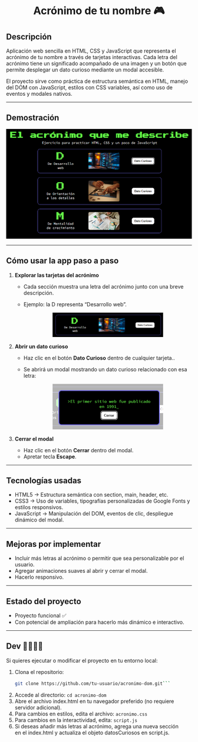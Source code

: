 <h1 align="center">Acrónimo de tu nombre 🎮</h1>

## Descripción

Aplicación web sencilla en HTML, CSS y JavaScript que representa el acrónimo de tu nombre a través de tarjetas interactivas.
Cada letra del acrónimo tiene un significado acompañado de una imagen y un botón que permite desplegar un dato curioso mediante un modal accesible.

El proyecto sirve como práctica de estructura semántica en HTML, manejo del DOM con JavaScript, estilos con CSS variables, así como uso de eventos y modales nativos.

---

## Demostración

<p align="center">
  <img src="img/read-me/interfaz.png" alt="Aplicación web con fondo negro y 4 tarjetas que contiene cada letra del acrónimo DOM. Cada letra tiene una palabra asociada, una imagen y un botón con la leyenda 'Dato curioso'" width="800"/>
</p>

---

## Cómo usar la app paso a paso

1. **Explorar las tarjetas del acrónimo**  
   - Cada sección muestra una letra del acrónimo junto con una breve descripción. 
   - Ejemplo: la D representa “Desarrollo web”.
   
     <p align="center">
       <img src="img/read-me/ejemplo-tarjeta.png" alt="Tarjeta con la letra De de Desarrollo web" width="300"/>
     </p>
 
2. **Abrir un dato curioso**  
   - Haz clic en el botón **Dato Curioso** dentro de cualquier tarjeta..  
   - Se abrirá un modal mostrando un dato curioso relacionado con esa letra:

     <p align="center">
       <img src="img/read-me/ejemplo-modal.png" alt="Modal con Dato Curioso: " width="300"/>
     </p>

3. **Cerrar el modal**  
   - Haz clic en el botón **Cerrar** dentro del modal.
   - Apretar tecla **Escape**.
---

## Tecnologías usadas

- HTML5 → Estructura semántica con section, main, header, etc.
- CSS3 → Uso de variables, tipografías personalizadas de Google Fonts y estilos responsivos.
- JavaScript → Manipulación del DOM, eventos de clic, despliegue dinámico del modal.

---

## Mejoras por implementar

- Incluir más letras al acrónimo o permitir que sea personalizable por el usuario.
- Agregar animaciones suaves al abrir y cerrar el modal.
- Hacerlo responsivo.

---

## Estado del proyecto

- Proyecto funcional ✅  
- Con potencial de ampliación para hacerlo más dinámico e interactivo.

---
## Dev 👩‍💻👨‍💻

Si quieres ejecutar o modificar el proyecto en tu entorno local:  

1. Clona el repositorio:  
   ```bash
   git clone https://github.com/tu-usuario/acronimo-dom.git```
2. Accede al directorio:
   ```cd acronimo-dom```
3. Abre el archivo index.html en tu navegador preferido (no requiere servidor adicional).
4. Para cambios en estilos, edita el archivo:
  ```acronimo.css```
5. Para cambios en la interactividad, edita:
  ```script.js```
6. Si deseas añadir más letras al acrónimo, agrega una nueva sección <section class="tarjeta"> en el index.html y actualiza el objeto datosCuriosos en script.js.
